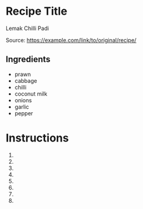 # Recipe Title

Lemak Chilli Padi

Source: https://example.com/link/to/original/recipe/

## Ingredients

- prawn
- cabbage
- chilli
- coconut milk 
- onions
- garlic
- pepper

# Instructions

1. 
2. 
3. 
4. 
5. 
6.
7.
8.
